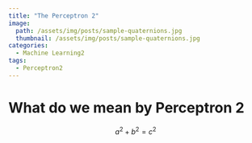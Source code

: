```yaml
---
title: "The Perceptron 2"
image:
  path: /assets/img/posts/sample-quaternions.jpg
  thumbnail: /assets/img/posts/sample-quaternions.jpg
categories:
  - Machine Learning2
tags:
  - Perceptron2
---
```

# What do we mean by Perceptron 2

$$a^2 + b^2 = c^2$$
